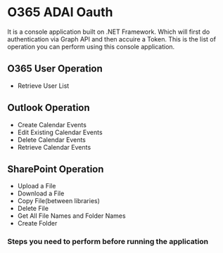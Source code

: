 # O365 ADAl Oauth

It is a console application built on .NET Framework. Which will first do authentication via Graph API and then accuire a Token. 
This is the list of operation you can perform using this console application.

## O365 User Operation

- Retrieve User List

## Outlook Operation

- Create Calendar Events
- Edit Existing Calendar Events
- Delete Calendar Events
- Retrieve Calendar Events

## SharePoint Operation

- Upload a File
- Download a File
- Copy File(between libraries)
- Delete File
- Get All File Names and Folder Names
- Create Folder

### Steps you need to perform before running the application 
